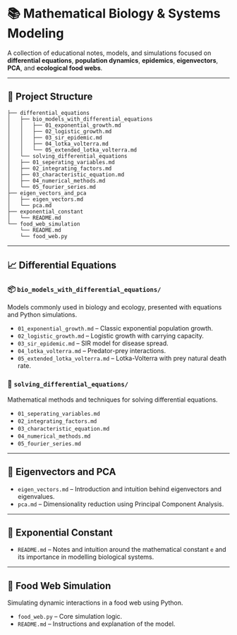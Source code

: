 # 📚 Mathematical Biology & Systems Modeling

A collection of educational notes, models, and simulations focused on **differential equations**, **population dynamics**, **epidemics**, **eigenvectors**, **PCA**, and **ecological food webs**.

---

## 🧮 Project Structure

```
├── differential_equations
│   ├── bio_models_with_differential_equations
│   │   ├── 01_exponential_growth.md
│   │   ├── 02_logistic_growth.md
│   │   ├── 03_sir_epidemic.md
│   │   ├── 04_lotka_volterra.md
│   │   └── 05_extended_lotka_volterra.md
│   └── solving_differential_equations
│   ├── 01_seperating_variables.md
│   ├── 02_integrating_factors.md
│   ├── 03_characteristic_equation.md
│   ├── 04_numerical_methods.md
│   └── 05_fourier_series.md
├── eigen_vectors_and_pca
│   ├── eigen_vectors.md
│   └── pca.md
├── exponential_constant
│   └── README.md
└── food_web_simulation
    └── README.md
    └── food_web.py

```

---

## 📈 Differential Equations

### 📦 `bio_models_with_differential_equations/`
Models commonly used in biology and ecology, presented with equations and Python simulations.

- `01_exponential_growth.md` – Classic exponential population growth.
- `02_logistic_growth.md` – Logistic growth with carrying capacity.
- `03_sir_epidemic.md` – SIR model for disease spread.
- `04_lotka_volterra.md` – Predator-prey interactions.
- `05_extended_lotka_volterra.md` – Lotka-Volterra with prey natural death rate.

### 🧠 `solving_differential_equations/`
Mathematical methods and techniques for solving differential equations.

- `01_seperating_variables.md`
- `02_integrating_factors.md`
- `03_characteristic_equation.md`
- `04_numerical_methods.md`
- `05_fourier_series.md`

---

## 🔢 Eigenvectors and PCA

- `eigen_vectors.md` – Introduction and intuition behind eigenvectors and eigenvalues.
- `pca.md` – Dimensionality reduction using Principal Component Analysis.

---

## 🔁 Exponential Constant

- `README.md` – Notes and intuition around the mathematical constant `e` and its importance in modelling biological systems.

---

## 🌿 Food Web Simulation

Simulating dynamic interactions in a food web using Python.

- `food_web.py` – Core simulation logic.
- `README.md` – Instructions and explanation of the model.


